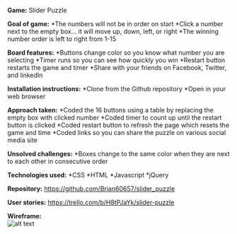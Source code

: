 **Game:**
Slider Puzzle


**Goal of game:**
*The numbers will not be in order on start
*Click a number next to the empty box... it will move up, down, left, or right
*The winning number order is left to right from 1-15


**Board features:**
*Buttons change color so you know what number you are selecting
*Timer runs so you can see how quickly you win
*Restart button restarts the game and timer
*Share with your friends on Facebook, Twitter, and linkedIn


**Installation instructions:**
*Clone from the Github repository
*Open in your web browser


**Approach taken:**
*Coded the 16 buttons using a table by replacing the empty box with clicked number
*Coded timer to count up until the restart button is clicked
*Coded restart button to refresh the page which resets the game and time
*Coded links so you can share the puzzle on various social media site


**Unsolved challenges:**
*Boxes change to the same color when they are next to each other in consecutive order


**Technologies used:**
*CSS
*HTML
*Javascript
*jQuery


**Repository:**
https://github.com/Brian60657/slider_puzzle


**User stories:**
https://trello.com/b/H8tPJaYk/slider-puzzle


**Wireframe:**<br>
![alt text](https://github.com/Brian60657/slider_puzzle/blob/master/css/assets/wireframe.jpg)
